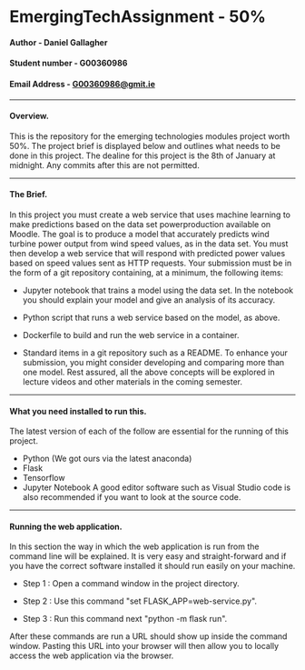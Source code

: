 # EmergingTechAssignment - 50%
#### Author - Daniel Gallagher 
#### Student number - G00360986
#### Email Address - G00360986@gmit.ie
***
#### Overview.
This is the repository for the emerging technologies modules project worth 50%. The project brief is displayed below and outlines what needs to be done in this project. The dealine for this project is the 8th of January at midnight. Any commits after this are not permitted.
***
#### The Brief.
In this project you must create a web service that uses machine learning to make predictions based on the data set powerproduction available on Moodle. The goal is to
produce a model that accurately predicts wind turbine power output from wind speed values, as in the data set. You must then develop a web service that will respond with
predicted power values based on speed values sent as HTTP requests. Your submission must be in the form of a git repository containing, at a minimum, the following items:

- Jupyter notebook that trains a model using the data set. In the notebook you should explain your model and give an analysis of its accuracy.

- Python script that runs a web service based on the model, as above.

- Dockerfile to build and run the web service in a container.

- Standard items in a git repository such as a README. To enhance your submission, you might consider developing and comparing more than one model. Rest assured, all the above concepts will be explored in lecture videos and other materials in the coming semester.
***
#### What you need installed to run this.
The latest version of each of the follow are essential for the running of this project.
- Python (We got ours via the latest anaconda)
- Flask
- Tensorflow
- Jupyter Notebook
A good editor software such as Visual Studio code is also recommended if you want to look at the source code.
***
#### Running the web application.
In this section the way in which the web application is run from the command line will be explained. It is very easy and straight-forward and if you have the correct software installed it should run easily on your machine.

- Step 1 : Open a command window in the project directory.

- Step 2 : Use this command "set FLASK_APP=web-service.py".

- Step 3 : Run this command next "python -m flask run".

After these commands are run a URL should show up inside the command window. Pasting this URL into your browser will then allow you to locally access the web application via the browser.
